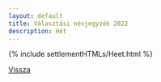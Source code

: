 ```yaml
---
layout: default
title: Választási névjegyzék 2022
description: Hét
---
```


{% include settlementHTMLs/Heet.html %}

[Vissza](./)